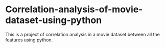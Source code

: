 # Correlation-analysis-of-movie-dataset-using-python
This is a project of correlation analysis in a movie dataset between all the features using python. 
